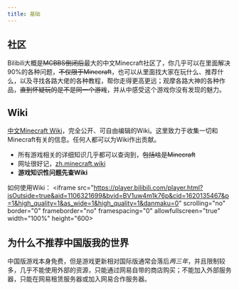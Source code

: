 ```yaml
---
title: 基础
---
```


## 社区

Bilibili大概是~~MCBBS倒闭后~~最大的中文Minecraft社区了，你几乎可以在里面解决90%的各种问题，~~不仅限于Minecraft~~，也可以从里面找大家在玩什么、推荐什么，以及寻找各路大佬的各种教程，帮你走得更高更远；观摩各路大神的各种作品，~~直到怀疑玩的是不是同一个游戏~~，并从中感受这个游戏你没有发现的魅力。

## Wiki

[中文Minecraft Wiki](https://zh.minecraft.wiki/)，完全公开、可自由编辑的Wiki。这里致力于收集一切和Minecraft有关的信息。任何人都可以为Wiki作出贡献。
* 所有游戏相关的详细知识几乎都可以查询到，~~包括啥是Minecraft~~
* 网址很好记，[zh.minecraft.wiki](https://zh.minecraft.wiki/)
* **游戏知识性问题先查Wiki**

如何使用Wiki：
    <iframe src="https://player.bilibili.com/player.html?isOutside=true&aid=1106321699&bvid=BV1uw4m1k76p&cid=1620135467&p=1&high_quality=1&as_wide=1&high_quality=1&danmaku=0" scrolling="no" border="0" frameborder="no" framespacing="0" allowfullscreen="true" width="100%" height="600></iframe>

## 为什么不推荐中国版我的世界
中国版游戏本身免费，但是游戏更新相对国际版通常会落后*两三年*，并且限制较多，几乎不能使用外部的资源，只能通过网易自带的商店购买；不能加入外部服务器，只能在网易租赁服务器或加入网易合作服务器。